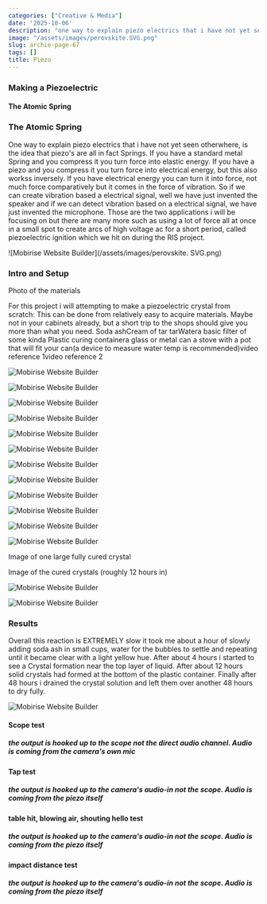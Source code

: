 ```yaml
---
categories: ["Creative & Media"]
date: '2025-10-06'
description: "one way to explain piezo electrics that i have not yet seen otherwhere, is the idea that piezo"
image: "/assets/images/perovskite.SVG.png"
slug: archie-page-67
tags: []
title: Piezo
---
```



### Making a Piezoelectric


#### The Atomic Spring




### The Atomic Spring


One way to explain piezo electrics that i have not yet seen otherwhere, is the idea that piezo's are all in fact Springs. If you have a standard metal Spring and you compress it you turn force into elastic energy. If you have a piezo and you compress it you turn force into electrical energy, but this also workss inversely. If you have electrical energy you can turn it into force, not much force comparatively but it comes in the force of vibration. So if we can create vibration based a electrical signal, well we have just invented the speaker and if we can detect vibration based on a electrical signal, we have just invented the microphone. Those are the two applications i will be focusing on but there are many more such as using a lot of force all at once in a small spot to create arcs of high voltage ac for a short period, called piezoelectric ignition which we hit on during the RIS project.


![Mobirise Website Builder](/assets/images/perovskite. SVG.png)




### Intro and Setup


Photo of the materials


For this project i will attempting to make a piezoelectric crystal from scratch: This can be done from relatively easy to acquire materials. Maybe not in your cabinets already, but a short trip to the shops should give you more than what you need. Soda ashCream of tar tarWatera basic filter of some kinda Plastic curing containera glass or metal can a stove with a pot that will fit your can(a device to measure water temp is recommended)video reference 1video reference 2


![Mobirise Website Builder](/assets/images/img-2585.JPEG)




![Mobirise Website Builder](/assets/images/img-2586.jpg)


![Mobirise Website Builder](/assets/images/img-2587.jpg)


![Mobirise Website Builder](/assets/images/img-2588.jpg)


![Mobirise Website Builder](/assets/images/img-2590.jpg)


![Mobirise Website Builder](/assets/images/img-2595.jpg)


![Mobirise Website Builder](/assets/images/img-2597.jpg)


![Mobirise Website Builder](/assets/images/img-2602.jpg)


![Mobirise Website Builder](/assets/images/img-2607.jpg)


![Mobirise Website Builder](/assets/images/img-2613.jpg)


![Mobirise Website Builder](/assets/images/img-2618.jpg)


![Mobirise Website Builder](/assets/images/img-2623.jpg)




Image of one large fully cured crystal


Image of the cured crystals (roughly 12 hours in)


![Mobirise Website Builder](/assets/images/1.jpg)


![Mobirise Website Builder](/assets/images/snapchat-1789791142.JPEG)




### Results


Overall this reaction is EXTREMELY slow it took me about a hour of slowly adding soda ash in small cups, water for the bubbles to settle and repeating until it became clear with a light yellow hue. After about 4 hours i started to see a Crystal formation near the top layer of liquid. After about 12 hours solid crystals had formed at the bottom of the plastic container. Finally after 48 hours i drained the crystal solution and left them over another 48 hours to dry fully.


![Mobirise Website Builder](/assets/images/476485112-1044036870869602-3951380028063108019-n.jpg)




#### Scope test


##### the output is hooked up to the scope not the direct audio channel. Audio is coming from the camera's own mic




#### Tap test


##### the output is hooked up to the camera's audio-in not the scope. Audio is coming from the piezo itself




#### table hit, blowing air, shouting hello test


##### the output is hooked up to the camera's audio-in not the scope. Audio is coming from the piezo itself




#### impact distance test


##### the output is hooked up to the camera's audio-in not the scope. Audio is coming from the piezo itself


